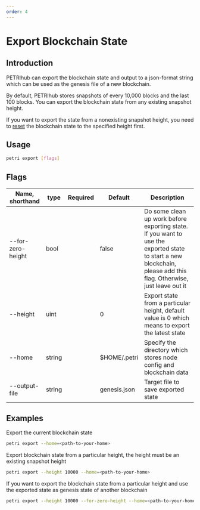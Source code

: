 ```yaml
---
order: 4
---
```


# Export Blockchain State

## Introduction

PETRIhub can export the blockchain state and output to a json-format string which can be used as the genesis file of a new blockchain.

By default, PETRIhub stores snapshots of every 10,000 blocks and the last 100 blocks. You can export the blockchain state from any existing snapshot height.

If you want to export the state from a nonexisting snapshot height, you need to [reset](local-testnet.md#petri-reset) the blockchain state to the specified height first.

## Usage

```bash
petri export [flags]
```

## Flags

| Name, shorthand   | type   | Required | Default      | Description                                                                                                                                                       |
| ----------------- | ------ | -------- | ------------ | ----------------------------------------------------------------------------------------------------------------------------------------------------------------- |
| --for-zero-height | bool   |          | false        | Do some clean up work before exporting state. If you want to use the exported state to start a new blockchain, please add this flag. Otherwise, just leave out it |
| --height          | uint   |          | 0            | Export state from a particular height, default value is 0 which means to export the latest state                                                                  |
| --home            | string |          | $HOME/.petri  | Specify the directory which stores node config and blockchain data                                                                                                |
| --output-file     | string |          | genesis.json | Target file to save exported state                                                                                                                                |

## Examples

Export the current blockchain state

```bash
petri export --home=<path-to-your-home>
```

Export blockchain state from a particular height, the height must be an existing snapshot height

```bash
petri export --height 10000 --home=<path-to-your-home>
```

If you want to export the blockchain state from a particular height and use the exported state as genesis state of another blockchain

```bash
petri export --height 10000 --for-zero-height --home=<path-to-your-home>
```
